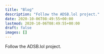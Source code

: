 ```yaml
---
title: "Blog"
description: "Follow the ADSB.lol project."
date: 2020-10-06T08:49:55+00:00
lastmod: 2020-10-06T08:49:55+00:00
draft: false
images: []
---
```


Follow the ADSB.lol project.
